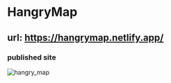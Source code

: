 # HangryMap
## url: https://hangrymap.netlify.app/
### published site
![hangry_map](https://github.com/eli-ennab/hangry-map/assets/113445468/aa77f1ff-d6b3-4766-b0b9-a6c110caa4b9)
